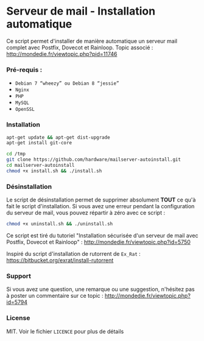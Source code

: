 Serveur de mail - Installation automatique
==========================================

Ce script permet d'installer de manière automatique un serveur mail complet avec Postfix, Dovecot et Rainloop.
Topic associé : http://mondedie.fr/viewtopic.php?pid=11746

### Pré-requis :

- ``Debian 7 “wheezy” ou Debian 8 “jessie”``
- ``Nginx``
- ``PHP``
- ``MySQL``
- ``OpenSSL``

### Installation

```bash
apt-get update && apt-get dist-upgrade
apt-get install git-core
```

```bash
cd /tmp
git clone https://github.com/hardware/mailserver-autoinstall.git
cd mailserver-autoinstall
chmod +x install.sh && ./install.sh
```

### Désinstallation

Le script de désinstallation permet de supprimer absolument **TOUT** ce qu'à fait le script d'installation. Si vous avez une erreur pendant la configuration du serveur de mail, vous pouvez répartir à zéro avec ce script :

```bash
chmod +x uninstall.sh && ./uninstall.sh
```

Ce script est tiré du tutoriel "Installation sécurisée d'un serveur de mail avec Postfix, Dovecot et Rainloop" : http://mondedie.fr/viewtopic.php?id=5750

Inspiré du script d'installation de rutorrent de ``Ex_Rat`` : https://bitbucket.org/exrat/install-rutorrent

### Support

Si vous avez une question, une remarque ou une suggestion, n'hésitez pas à poster un commentaire sur ce topic : http://mondedie.fr/viewtopic.php?id=5794

### License
MIT. Voir le fichier ``LICENCE`` pour plus de détails
